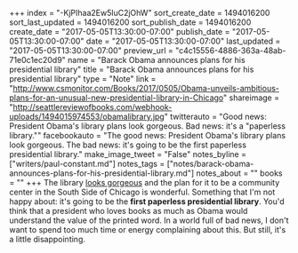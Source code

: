+++
index = "-KjPIhaa2Ew5luC2jOhW"
sort_create_date = 1494016200
sort_last_updated = 1494016200
sort_publish_date = 1494016200
create_date = "2017-05-05T13:30:00-07:00"
publish_date = "2017-05-05T13:30:00-07:00"
date = "2017-05-05T13:30:00-07:00"
last_updated = "2017-05-05T13:30:00-07:00"
preview_url = "c4c15556-4886-363a-48ab-71e0c1ec20d9"
name = "Barack Obama announces plans for his presidential library"
title = "Barack Obama announces plans for his presidential library"
type = "Note"
link = "http://www.csmonitor.com/Books/2017/0505/Obama-unveils-ambitious-plans-for-an-unusual-new-presidential-library-in-Chicago"
shareimage = "http://seattlereviewofbooks.com/webhook-uploads/1494015974553/obamalibrary.jpg"
twitterauto = "Good news: President Obama's library plans look gorgeous. Bad news: it's a \"paperless library.\""
facebookauto = "The good news: President Obama's library plans look gorgeous. The bad news: it's going to be the first paperless presidential library."
make_image_tweet = "False"
notes_byline = ["writers/paul-constant.md"]
notes_tags = ["notes/barack-obama-announces-plans-for-his-presidential-library.md"]
notes_about = ""
books = ""
+++
The library [looks gorgeous](http://www.csmonitor.com/Books/2017/0505/Obama-unveils-ambitious-plans-for-an-unusual-new-presidential-library-in-Chicago) and the plan for it to be a community center in the South Side of Chicago is wonderful. Something that I'm not happy about: it's going to be the **first paperless presidential library**. You'd think that a president who loves books as much as Obama would understand the value of the printed word. In a world full of bad news, I don't want to spend too much time or energy complaining about this. But still, it's a little disappointing.